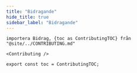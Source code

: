 ```yaml
---
title: "Bidragande"
hide_title: true
sidebar_label: "Bidragande"
---
```


```mdx-code-block
importera Bidrag, {toc as ContributingTOC} från "@site/../CONTRIBUTING.md"

<Contributing />

export const toc = ContributingTOC;
```
